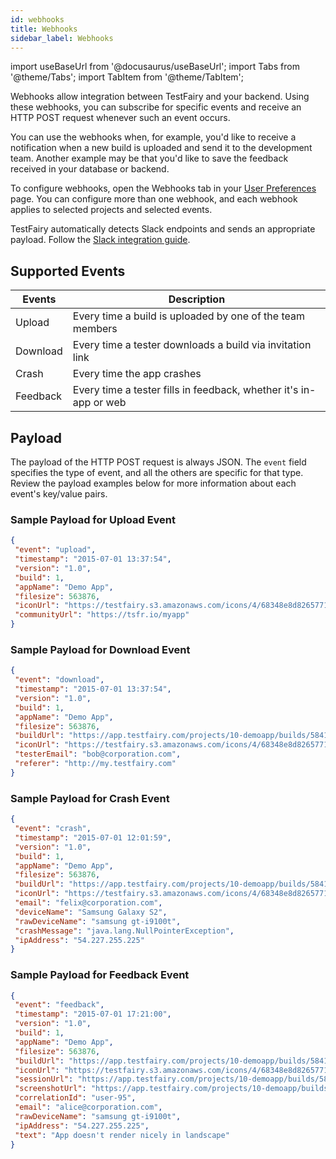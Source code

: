 ```yaml
---
id: webhooks
title: Webhooks
sidebar_label: Webhooks
---
```


import useBaseUrl from '@docusaurus/useBaseUrl';
import Tabs from '@theme/Tabs';
import TabItem from '@theme/TabItem';

Webhooks allow integration between TestFairy and your backend. Using these webhooks, you can subscribe for specific events and receive an HTTP POST request whenever such an event occurs.

You can use the webhooks when, for example, you'd like to receive a notification when a new build is uploaded and send it to the development team. Another example may be that you'd like to save the feedback received in your database or backend.

To configure webhooks, open the Webhooks tab in your [User Preferences](https://app.testfairy.com/settings/) page. You can configure more than one webhook, and each webhook applies to selected projects and selected events.

TestFairy automatically detects Slack endpoints and sends an appropriate payload. Follow the [Slack integration guide](/testfairy/integrations/slack).

## Supported Events

| Events   | Description                                                       |
| -------- | ----------------------------------------------------------------- |
| Upload   | Every time a build is uploaded by one of the team members         |
| Download | Every time a tester downloads a build via invitation link         |
| Crash    | Every time the app crashes                                        |
| Feedback | Every time a tester fills in feedback, whether it's in-app or web |

## Payload

The payload of the HTTP POST request is always JSON. The `event` field specifies the type of event, and all the others are specific for that type. Review the payload examples below for more information about each event's key/value pairs.

### Sample Payload for Upload Event

```json title='Sample Payload for Upload Event'
{
 "event": "upload",
 "timestamp": "2015-07-01 13:37:54",
 "version": "1.0",
 "build": 1,
 "appName": "Demo App",
 "filesize": 563876,
 "iconUrl": "https://testfairy.s3.amazonaws.com/icons/4/68348e8d8265771d64636e2d57bb9a672f812e1a.png",
 "communityUrl": "https://tsfr.io/myapp"
}
```

### Sample Payload for Download Event

```json title='Sample Payload for Download Event'
{
 "event": "download",
 "timestamp": "2015-07-01 13:37:54",
 "version": "1.0",
 "build": 1,
 "appName": "Demo App",
 "filesize": 563876,
 "buildUrl": "https://app.testfairy.com/projects/10-demoapp/builds/584120",
 "iconUrl": "https://testfairy.s3.amazonaws.com/icons/4/68348e8d8265771d64636e2d57bb9a672f812e1a.png",
 "testerEmail": "bob@corporation.com",
 "referer": "http://my.testfairy.com"
}
```

### Sample Payload for Crash Event

```json title='Sample Payload for Crash Event'
{
 "event": "crash",
 "timestamp": "2015-07-01 12:01:59",
 "version": "1.0",
 "build": 1,
 "appName": "Demo App",
 "filesize": 563876,
 "buildUrl": "https://app.testfairy.com/projects/10-demoapp/builds/584120",
 "iconUrl": "https://testfairy.s3.amazonaws.com/icons/4/68348e8d8265771d64636e2d57bb9a672f812e1a.png",
 "email": "felix@corporation.com",
 "deviceName": "Samsung Galaxy S2",
 "rawDeviceName": "samsung gt-i9100t",
 "crashMessage": "java.lang.NullPointerException",
 "ipAddress": "54.227.255.225"
}
```

### Sample Payload for Feedback Event

```json title='Sample Payload for Feedback Event'
{
 "event": "feedback",
 "timestamp": "2015-07-01 17:21:00",
 "version": "1.0",
 "build": 1,
 "appName": "Demo App",
 "filesize": 563876,
 "buildUrl": "https://app.testfairy.com/projects/10-demoapp/builds/584120",
 "iconUrl": "https://testfairy.s3.amazonaws.com/icons/4/68348e8d8265771d64636e2d57bb9a672f812e1a.png",
 "sessionUrl": "https://app.testfairy.com/projects/10-demoapp/builds/584120/sessions/1",
 "screenshotUrl": "https://app.testfairy.com/projects/10-demoapp/builds/584120/sessions/1/screenshots/d64636e2d57672f812e1a348e8.jpg",
 "correlationId": "user-95",
 "email": "alice@corporation.com",
 "rawDeviceName": "samsung gt-i9100t",
 "ipAddress": "54.227.255.225",
 "text": "App doesn't render nicely in landscape"
}
```

